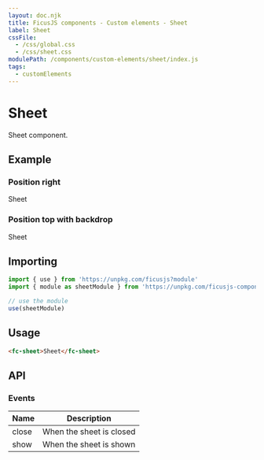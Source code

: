```yaml
---
layout: doc.njk
title: FicusJS components - Custom elements - Sheet
label: Sheet
cssFile: 
  - /css/global.css
  - /css/sheet.css
modulePath: /components/custom-elements/sheet/index.js
tags:
  - customElements
---
```

# Sheet

Sheet component.

## Example

### Position right

<fc-sheet position="right">
  <p>Sheet</p>
</fc-sheet>

### Position top with backdrop

<fc-sheet position="top" backdrop="true">
  <p>Sheet</p>
</fc-sheet>

## Importing

```js
import { use } from 'https://unpkg.com/ficusjs?module'
import { module as sheetModule } from 'https://unpkg.com/ficusjs-components@latest/components/custom-elements/sheet/index.js'

// use the module
use(sheetModule)
```

## Usage

```html
<fc-sheet>Sheet</fc-sheet>
```

## API

### Events

| Name | Description |
| --- | --- |
| close | When the sheet is closed |
| show | When the sheet is shown |
